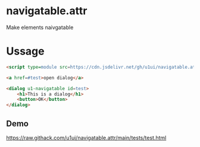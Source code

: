 # navigatable.attr
Make elements naivgatable

# Ussage

```html
<script type=module src=https://cdn.jsdelivr.net/gh/u1ui/navigatable.attr@x.x.x/navigatable.min.js></script>

<a href=#test>open dialog</a>

<dialog u1-navigatable id=test>
    <h1>This is a dialog</h1>
    <button>OK</button>
</dialog>
```

## Demo
https://raw.githack.com/u1ui/navigatable.attr/main/tests/test.html  

